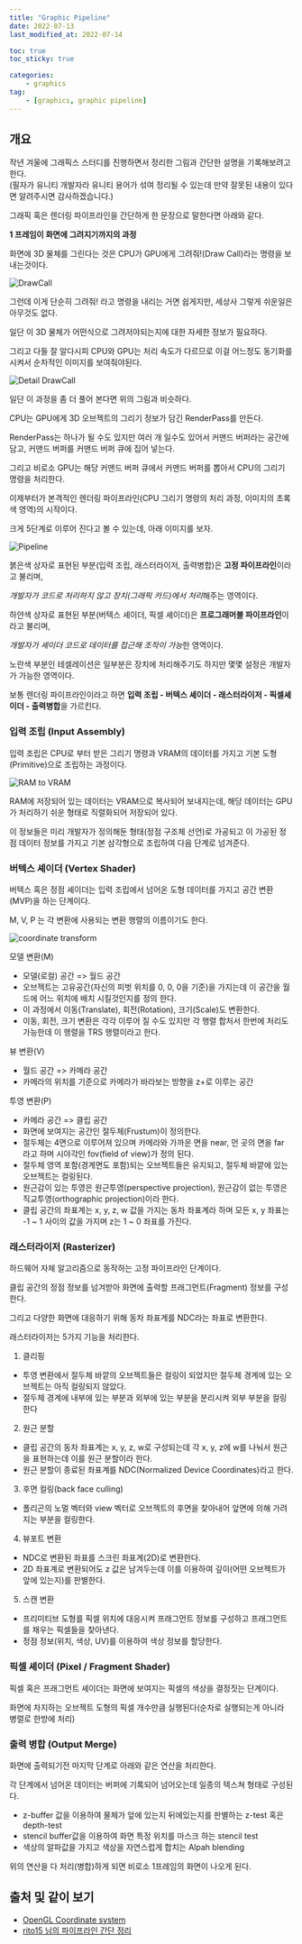 ```yaml
---
title: "Graphic Pipeline"
date: 2022-07-13
last_modified_at: 2022-07-14

toc: true
toc_sticky: true

categories:
    - graphics
tag:
    - [graphics, graphic pipeline]
---
```


## 개요
작년 겨울에 그래픽스 스터디를 진행하면서 정리한 그림과 간단한 설명을 기록해보려고 한다.   
(필자가 유니티 개발자라 유니티 용어가 섞여 정리될 수 있는데 만약 잘못된 내용이 있다면 알려주시면 감사하겠습니다.)
      
그래픽 혹은 렌더링 파이프라인을 간단하게 한 문장으로 말한다면 아래와 같다.
   
**1 프레임이 화면에 그려지기까지의 과정**
   
화면에 3D 물체를 그린다는 것은 CPU가 GPU에게 그려줘!(Draw Call)라는 명령을 보내는것이다.

![DrawCall](/assets/images/GraphicPipeline/rendering-pipeline-005.jpeg)
   
그런데 이게 단순히 그려줘! 라고 명령을 내리는 거면 쉽게지만, 세상사 그렇게 쉬운일은 아무것도 없다.

일단 이 3D 물체가 어떤식으로 그려저야되는지에 대한 자세한 정보가 필요하다.

그리고 다들 잘 알다시피 CPU와 GPU는 처리 속도가 다르므로 이걸 어느정도 동기화를 시켜서 순차적인 이미지를 보여줘야된다.
   
![Detail DrawCall](/assets/images/GraphicPipeline/rendering-pipeline-006.jpeg)
   
일단 이 과정을 좀 더 풀어 본다면 위의 그림과 비슷하다.
  
CPU는 GPU에게 3D 오브젝트의 그리기 정보가 담긴 RenderPass를 만든다. 

RenderPass는 하나가 될 수도 있지만 여러 개 일수도 있어서 커맨드 버퍼라는 공간에 담고, 커맨드 버퍼를 커맨드 버퍼 큐에 집어 넣는다.

그리고 비로소 GPU는 해당 커맨드 버퍼 큐에서 커맨드 버퍼를 뽑아서 CPU의 그리기 명령을 처리한다.
   
이제부터가 본격적인 렌더링 파이프라인(CPU 그리기 명령의 처리 과정, 이미지의 초록색 영역)의 시작이다.

크게 5단계로 이루어 진다고 볼 수 있는데, 아래 이미지를 보자.
  
![Pipeline](/assets/images/GraphicPipeline/rendering-pipeline-010.jpeg)
  
붉은색 상자로 표현된 부분(입력 조립, 래스터라이저, 출력병합)은 **고정 파이프라인**이라고 불리며,
   
*개발자가 코드로 처리하지 않고 장치(그래픽 카드)에서 처리*해주는 영역이다.

하얀색 상자로 표현된 부분(버텍스 셰이더, 픽셀 셰이더)은 **프로그래머블 파이프라인**이라고 불리며, 
  
*개발자가 셰이더 코드로 데이터를 접근해 조작이 가능*한 영역이다.

노란색 부분인 테셀레이션은 일부분은 장치에 처리해주기도 하지만 몇몇 설정은 개발자가 가능한 영역이다.

보통 렌더링 파이프라인이라고 하면 **입력 조립 - 버텍스 셰이더 - 래스터라이저 - 픽셀셰이더 - 출력병합**을 가르킨다.
   
### 입력 조립 (Input Assembly)
입력 조립은 CPU로 부터 받은 그리기 명령과 VRAM의 데이터를 가지고 기본 도형(Primitive)으로 조립하는 과정이다.

![RAM to VRAM](/assets/images/GraphicPipeline/rendering-pipeline-007.jpeg)
  
RAM에 저장되어 있는 데이터는 VRAM으로 복사되어 보내지는데, 해당 데이터는 GPU가 처리하기 쉬운 형태로 직렬화되어 저장되어 있다.
   
이 정보들은 미리 개발자가 정의해둔 형태(정점 구조체 선언)로 가공되고 이 가공된 정점 데이터 정보를 가지고 기본 삼각형으로 조립하여 다음 단계로 넘겨준다.

### 버텍스 셰이더 (Vertex Shader)
버텍스 혹은 정점 셰이더는 입력 조립에서 넘어온 도형 데이터를 가지고 공간 변환(MVP)을 하는 단계이다.

M, V, P 는 각 변환에 사용되는 변환 행렬의 이름이기도 한다.

![coordinate transform](https://learnopengl.com/img/getting-started/coordinate_systems.png)

모델 변환(M)
 - 모델(로컬) 공간 => 월드 공간
 - 오브젝트는 고유공간(자신의 피벗 위치를 0, 0, 0을 기준)을 가지는데 이 공간을 월드에 어느 위치에 배치 시킬것인지를 정의 한다.
 - 이 과정에서 이동(Translate), 회전(Rotation), 크기(Scale)도 변환한다.
 - 이동, 회전, 크기 변환은 각각 이루어 질 수도 있지만 각 행렬 합처서 한번에 처리도 가능한데 이 행렬을 TRS 행렬이라고 한다.

뷰 변환(V)
 - 월드 공간 => 카메라 공간
 - 카메라의 위치를 기준으로 카메라가 바라보는 방향을 z+로 이루는 공간

투영 변환(P)
 - 카메라 공간 => 클립 공간
 - 화면에 보여지는 공간인 절두체(Frustum)이 정의한다.
 - 절두체는 4면으로 이루어져 있으며 카메라와 가까운 면을 near, 먼 곳의 면을 far 라고 하며 시야각인 fov(field of view)가 정의 된다.
 - 절두체 영역 포함(경계면도 포함)되는 오브젝트들은 유지되고, 절두체 바깥에 있는 오브젝트는 컬링된다.
 - 원근감이 있는 투영은 원근투영(perspective projection), 원근감이 없는 투영은 직교투영(orthographic projection)이라 한다.
 - 클립 공간의 좌표계는 x, y, z, w 값을 가지는 동차 좌표계라 하며 모든 x, y 좌표는 -1 ~ 1 사이의 값을 가지며 z는 1 ~ 0 좌표를 가진다.

### 래스터라이저 (Rasterizer)
하드웨어 자체 알고리즘으로 동작하는 고정 파이프라인 단계이다.
   
클립 공간의 정점 정보를 넘겨받아 화면에 출력할 프래그먼트(Fragment) 정보를 구성한다.

그리고 다양한 화면에 대응하기 위해 동차 좌표계를 NDC라는 좌표로 변환한다.

래스터라이저는 5가지 기능을 처리한다.

1. 클리핑
 - 투영 변환에서 절두체 바깥의 오브젝트들은 컬링이 되었지만 절두체 경계에 있는 오브젝트는 아직 컬링되지 않았다.
 - 절두체 경계에 내부에 있는 부분과 외부에 있는 부분을 분리시켜 외부 부분을 컬링한다
  
2. 원근 분할
 - 클립 공간의 동차 좌표계는 x, y, z, w로 구성되는데 각 x, y, z에 w를 나눠서 원근을 표현하는데 이를 원근 분할이라 한다.
 - 원근 분할이 종료된 좌표계를 NDC(Normalized Device Coordinates)라고 한다.
 
3. 후면 컬링(back face culling)
 - 폴리곤의 노멀 벡터와 view 벡터로 오브젝트의 후면을 찾아내어 앞면에 의해 가려지는 부분을 컬링한다.
 
4. 뷰포트 변환
 - NDC로 변환된 좌표를 스크린 좌표계(2D)로 변환한다. 
 - 2D 좌표계로 변환되어도 z 값은 남겨두는데 이를 이용하여 깊이(어떤 오브젝트가 앞에 있는지)를 판별한다.
 
5. 스캔 변환
 - 프리미티브 도형를 픽셀 위치에 대응시켜 프래그먼트 정보를 구성하고 프래그먼트를 채우는 픽셀들을 찾아낸다.
 - 정점 정보(위치, 색상, UV)를 이용하여 색상 정보를 할당한다.    

### 픽셀 셰이더 (Pixel / Fragment Shader)
픽셀 혹은 프래그먼트 셰이더는 화면에 보여지는 픽셀의 색상을 결정짓는 단계이다.

화면에 차지하는 오브젝트 도형의 픽셀 개수만큼 실행된다(순차로 실행되는게 아니라 병렬로 한방에 처리)

### 출력 병합 (Output Merge)
화면에 출력되기전 마지막 단계로 아래와 같은 연산을 처리한다.

각 단계에서 넘어온 데이터는 버퍼에 기록되어 넘어오는데 일종의 텍스쳐 형태로 구성된다.

 - z-buffer 값을 이용하여 물체가 앞에 있는지 뒤에있는지를 판별하는 z-test 혹은 depth-test
 - stencil buffer값을 이용하여 화면 특정 위치를 마스크 하는 stencil test
 - 색상의 알파값을 가지고 색상을 자연스럽게 합치는 Alpah blending

위의 연산을 다 처리(병합)하게 되면 비로소 1프레임의 화면이 나오게 된다.

## 출처 및 같이 보기
- <a href="https://learnopengl.com/Getting-started/Coordinate-Systems">OpenGL Coordinate system</a>
- <a href="https://rito15.github.io/posts/rendering-pipeline/">rito15 님의 파이프라인 간단 정리</a>